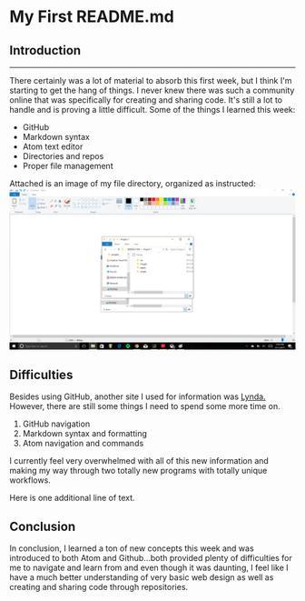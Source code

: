# My First README.md
## __Introduction__
---
There certainly was a lot of material to absorb this first week, but I think I'm starting to get the hang of things. I never knew there was such a community online that was specifically for creating and sharing code. It's still a lot to handle and is proving a little difficult. Some of the things I learned this week:
* GitHub
* Markdown syntax
* Atom text editor
* Directories and repos
* Proper file management

Attached is an image of my file directory, organized as instructed: ![screenshot of my directory](./images/screenshot-1.png)

## __Difficulties__
Besides using GitHub, another site I used for information was [Lynda.](https://www.lynda.com/) However, there are still some things I need to spend some more time on.
  1. GitHub navigation
  2. Markdown syntax and formatting
  3. Atom navigation and commands

  I currently feel very overwhelmed with all of this new information and making my way through two totally new programs with totally unique workflows.

  Here is one additional line of text.
## __Conclusion__
In conclusion, I learned a ton of new concepts this week and was introduced to both Atom and Github...both provided plenty of difficulties for me to navigate and learn from and even though it was daunting, I feel like I have a much better understanding of very basic web design as well as creating and sharing code through repositories. 
